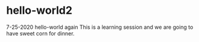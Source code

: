 # hello-world2
7-25-2020 hello-world again
This is a learning session and we are going to have sweet corn for dinner.
